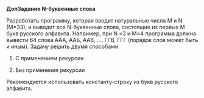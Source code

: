 **ДопЗадание N-буквенные слова**

Разработать программу, которая вводит натуральные числа M и N (M=33),  и выводит все N-буквенные слова, состоящие из первых M букв русского алфавита. Например, при N =3 и М=4 программа должна вывести 64 слова ААА, ААБ, ААВ, ..., ГГВ, ГГГ (порядок слов может быть и иным). Задачу решить двумя способами

1) С применением рекурсии

2) Без применения рекурсии

Рекомендуется использовать константу-строку из букв русского алфавита.